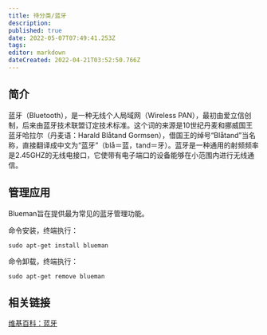 ```yaml
---
title: 待分类/蓝牙
description: 
published: true
date: 2022-05-07T07:49:41.253Z
tags: 
editor: markdown
dateCreated: 2022-04-21T03:52:50.766Z
---
```


## 简介
蓝牙（Bluetooth），是一种无线个人局域网（Wireless PAN），最初由爱立信创制，后来由蓝牙技术联盟订定技术标准。这个词的来源是10世纪丹麦和挪威国王蓝牙哈拉尔（丹麦语：Harald Blåtand Gormsen），借国王的绰号“Blåtand”当名称，直接翻译成中文为“蓝牙”（blå＝蓝，tand＝牙）。蓝牙是一种通用的射频频率是2.45GHZ的无线电接口，它使带有电子端口的设备能够在小范围内进行无线通信。
## 管理应用
Blueman旨在提供最为常见的蓝牙管理功能。

命令安装，终端执行：

    sudo apt-get install blueman

命令卸载，终端执行：

    sudo apt-get remove blueman

## 相关链接
[维基百科：蓝牙](http://zh.wikipedia.org/wiki/%E8%93%9D%E7%89%99)
